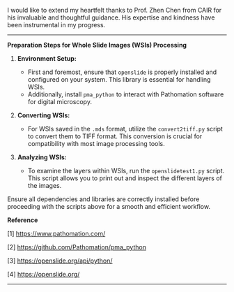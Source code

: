I would like to extend my heartfelt thanks to Prof. Zhen Chen from CAIR for his invaluable and thoughtful guidance. His expertise and kindness have been instrumental in my progress.


---

**Preparation Steps for Whole Slide Images (WSIs) Processing**

1. **Environment Setup:**
   - First and foremost, ensure that `openslide` is properly installed and configured on your system. This library is essential for handling WSIs.
   - Additionally, install `pma_python` to interact with Pathomation software for digital microscopy.

2. **Converting WSIs:**
   - For WSIs saved in the `.mds` format, utilize the `convert2tiff.py` script to convert them to TIFF format. This conversion is crucial for compatibility with most image processing tools.

3. **Analyzing WSIs:**
   - To examine the layers within WSIs, run the `openslidetest1.py` script. This script allows you to print out and inspect the different layers of the images.

Ensure all dependencies and libraries are correctly installed before proceeding with the scripts above for a smooth and efficient workflow.

**Reference**

[1] https://www.pathomation.com/

[2] https://github.com/Pathomation/pma_python

[3] https://openslide.org/api/python/

[4] https://openslide.org/


--- 
